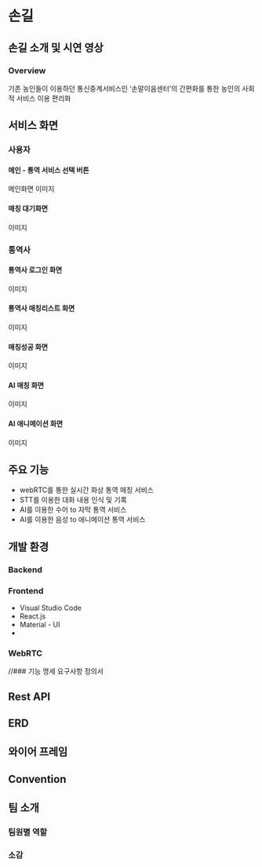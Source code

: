 # 손길
## 손길 소개 및 시연 영상
### Overview
기존 농인들이 이용하던 통신중계서비스인 ‘손말이음센터’의 간편화를 통한 농인의 사회적 서비스 이용 편리화

## 서비스 화면
### 사용자
#### 메인 - 통역 서비스 선택 버튼
메인화면 이미지
#### 매칭 대기화면
이미지

### 통역사
#### 통역사 로그인 화면
이미지
#### 통역사 매칭리스트 화면
이미지


#### 매칭성공 화면
이미지

#### AI 매칭 화면
이미지
#### AI 애니메이션 화면
이미지

## 주요 기능
- webRTC를 통한 실시간 화상 통역 매칭 서비스
- STT를 이용한 대화 내용 인식 및 기록
- AI를 이용한 수어 to 자막 통역 서비스
- AI를 이용한 음성 to 애니메이션 통역 서비스

## 개발 환경
### Backend
### Frontend
- Visual Studio Code
- React.js
- Material - UI
- 
### WebRTC

//### 기능 명세 요구사항 정의서
## Rest API
## ERD
## 와이어 프레임
## Convention
## 팀 소개
### 팀원별 역할
### 소감

